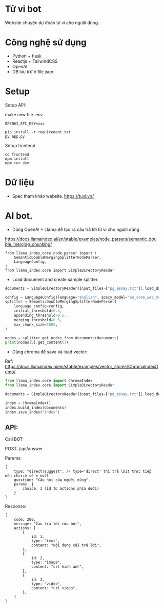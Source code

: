 # Tử vi bot

Website chuyện dự đoán tử vi cho người dùng.

# Công nghệ sử dụng

- Python + flask
- Reactjs + TailwindCSS
- OpenAI
- DB lưu trữ ở file json

# Setup


Setup API:

make new file .env
```
OPENAI_API_KEY=xxx
```


```
pip install -r requirement.txt
py app.py
```

Setup frontend:

```
cd frontend
npm install
npm run dev
```



# Dữ liệu

- Spec tham khảo website.
https://tuvi.vn/

# AI bot.

- Dùng OpenAI + Llama để tạo ra câu trả lời tử vi cho người dùng.

https://docs.llamaindex.ai/en/stable/examples/node_parsers/semantic_double_merging_chunking/


```
from llama_index.core.node_parser import (
    SemanticDoubleMergingSplitterNodeParser,
    LanguageConfig,
)
from llama_index.core import SimpleDirectoryReader
```

- Load document and create sample splitter:

```python
documents = SimpleDirectoryReader(input_files=["pg_essay.txt"]).load_data()

config = LanguageConfig(language="english", spacy_model="en_core_web_md")
splitter = SemanticDoubleMergingSplitterNodeParser(
    language_config=config,
    initial_threshold=0.4,
    appending_threshold=0.5,
    merging_threshold=0.5,
    max_chunk_size=5000,
)
```

```python
nodes = splitter.get_nodes_from_documents(documents)
print(nodes[0].get_content())
```

- Dùng chroma để save và load vector:

Ref:
https://docs.llamaindex.ai/en/stable/examples/vector_stores/ChromaIndexDemo/

```python
from llama_index.core import ChromaIndex
from llama_index.core import SimpleDirectoryReader

documents = SimpleDirectoryReader(input_files=["pg_essay.txt"]).load_data()

index = ChromaIndex()
index.build_index(documents)
index.save_index("index")
```

## API:

Call BOT:

POST: /api/answer

Params:
```
{
    type: "direct|suggest", // type='direct' thì trả lờit trực tiếp nên choice sẽ = null
    question: "Câu hỏi của người dùng",
    params: {
        choice: 3 (id từ actions phía dưới)
    }
}
```

Response:
```
{
    code: 200,
    message: "Cau trả lời của bot",
    actions: [
        {
            id: 1,
            type: "text",
            content: "Nội dung câi trả lời",
        },
        {
            id: 2,
            type: "image",
            content: "url hình ảnh",
        },
        {
            id: 3,
            type: "video",
            content: "url video",
        },
    ]
}
```